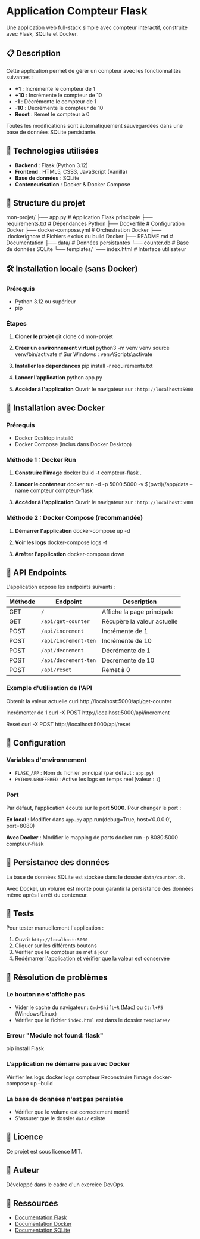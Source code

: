 # Application Compteur Flask

Une application web full-stack simple avec compteur interactif, construite avec Flask, SQLite et Docker.

## 📋 Description

Cette application permet de gérer un compteur avec les fonctionnalités suivantes :
- **+1** : Incrémente le compteur de 1
- **+10** : Incrémente le compteur de 10
- **-1** : Décrémente le compteur de 1
- **-10** : Décrémente le compteur de 10
- **Reset** : Remet le compteur à 0

Toutes les modifications sont automatiquement sauvegardées dans une base de données SQLite persistante.

## 🚀 Technologies utilisées

- **Backend** : Flask (Python 3.12)
- **Frontend** : HTML5, CSS3, JavaScript (Vanilla)
- **Base de données** : SQLite
- **Conteneurisation** : Docker & Docker Compose

## 📁 Structure du projet

mon-projet/
├── app.py                  # Application Flask principale
├── requirements.txt        # Dépendances Python
├── Dockerfile             # Configuration Docker
├── docker-compose.yml     # Orchestration Docker
├── .dockerignore          # Fichiers exclus du build Docker
├── README.md              # Documentation
├── data/                  # Données persistantes
    └── counter.db         # Base de données SQLite
    └── templates/
    └── index.html         # Interface utilisateur


## 🛠️ Installation locale (sans Docker)

### Prérequis
- Python 3.12 ou supérieur
- pip

### Étapes

1. **Cloner le projet**
git clone 
cd mon-projet

2. **Créer un environnement virtuel**
python3 -m venv venv
source venv/bin/activate  # Sur Windows : venv\Scripts\activate


3. **Installer les dépendances**
pip install -r requirements.txt


4. **Lancer l'application**
python app.py


5. **Accéder à l'application**
Ouvrir le navigateur sur : `http://localhost:5000`

## 🐳 Installation avec Docker

### Prérequis
- Docker Desktop installé
- Docker Compose (inclus dans Docker Desktop)

### Méthode 1 : Docker Run

1. **Construire l'image**
docker build -t compteur-flask .

2. **Lancer le conteneur**
docker run -d -p 5000:5000 -v $(pwd)//app/data –name compteur compteur-flask


3. **Accéder à l'application**
Ouvrir le navigateur sur : `http://localhost:5000`

### Méthode 2 : Docker Compose (recommandée)

1. **Démarrer l'application**
docker-compose up -d


2. **Voir les logs**
docker-compose logs -f


3. **Arrêter l'application**
docker-compose down


## 📡 API Endpoints

L'application expose les endpoints suivants :

| Méthode | Endpoint | Description |
|---------|----------|-------------|
| GET | `/` | Affiche la page principale |
| GET | `/api/get-counter` | Récupère la valeur actuelle |
| POST | `/api/increment` | Incrémente de 1 |
| POST | `/api/increment-ten` | Incrémente de 10 |
| POST | `/api/decrement` | Décrémente de 1 |
| POST | `/api/decrement-ten` | Décrémente de 10 |
| POST | `/api/reset` | Remet à 0 |

### Exemple d'utilisation de l'API

Obtenir la valeur actuelle
curl http://localhost:5000/api/get-counter

Incrémenter de 1
curl -X POST http://localhost:5000/api/increment

Reset
curl -X POST http://localhost:5000/api/reset


## 🔧 Configuration

### Variables d'environnement

- `FLASK_APP` : Nom du fichier principal (par défaut : `app.py`)
- `PYTHONUNBUFFERED` : Active les logs en temps réel (valeur : `1`)

### Port

Par défaut, l'application écoute sur le port **5000**. Pour changer le port :

**En local** : Modifier dans `app.py`
app.run(debug=True, host=‘0.0.0.0’, port=8080)


**Avec Docker** : Modifier le mapping de ports
docker run -p 8080:5000 compteur-flask


## 💾 Persistance des données

La base de données SQLite est stockée dans le dossier `data/counter.db`. 

Avec Docker, un volume est monté pour garantir la persistance des données même après l'arrêt du conteneur.

## 🧪 Tests

Pour tester manuellement l'application :

1. Ouvrir `http://localhost:5000`
2. Cliquer sur les différents boutons
3. Vérifier que le compteur se met à jour
4. Redémarrer l'application et vérifier que la valeur est conservée

## 🐛 Résolution de problèmes

### Le bouton ne s'affiche pas
- Vider le cache du navigateur : `Cmd+Shift+R` (Mac) ou `Ctrl+F5` (Windows/Linux)
- Vérifier que le fichier `index.html` est dans le dossier `templates/`

### Erreur "Module not found: flask"
pip install Flask


### L'application ne démarre pas avec Docker
Vérifier les logs
docker logs compteur
Reconstruire l’image
docker-compose up –build


### La base de données n'est pas persistée
- Vérifier que le volume est correctement monté
- S'assurer que le dossier `data/` existe

## 📝 Licence

Ce projet est sous licence MIT.

## 👤 Auteur

Développé dans le cadre d'un exercice DevOps.

## 🔗 Ressources

- [Documentation Flask](https://flask.palletsprojects.com/)
- [Documentation Docker](https://docs.docker.com/)
- [Documentation SQLite](https://www.sqlite.org/docs.html)
